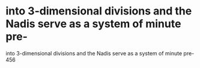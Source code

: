 # into 3-dimensional divisions and the Nadis serve as a system of minute pre-

into 3-dimensional divisions and the Nadis serve as a system of minute pre-
456